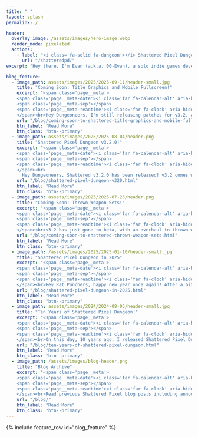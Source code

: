 ```yaml
---
title: " "
layout: splash
permalink: /

header:
  overlay_image: /assets/images/hero-image.webp
  render_mode: pixelated
  actions:
    - label: "<i class='fa-solid fa-dungeon'></i> Shattered Pixel Dungeon"
      url: "/shatteredpd/"
excerpt: "Hey there, I'm Evan (a.k.a. 00-Evan), a solo indie games developer currently working on my traditional roguelike named Shattered Pixel Dungeon!"

blog_feature:
  - image_path: assets/images/2025/2025-09-11/header-small.jpg
    title: "Coming Soon: Title Graphics and Mobile Fullscreen!"
    excerpt: "<span class='page__meta'>
    <span class='page__meta-date'><i class='far fa-calendar-alt' aria-hidden='true'></i> September 11th, 2025</span>
    <span class='page__meta-sep'></span>
    <span class='page__meta-readtime'><i class='far fa-clock' aria-hidden='true'></i> 4 minute read</span>
    </span><br>Hey Dungeoneers, I'm still releasing patches for v3.2, and as a rare surprise, this one's big enough to get a little blog post!"
    url: "/blog/coming-soon-to-shattered-title-graphics-and-mobile-fullscreen.html"
    btn_label: "Read More"
    btn_class: "btn--primary"
  - image_path: assets/images/2025/2025-08-04/header.png
    title: "Shattered Pixel Dungeon v3.2.0!"
    excerpt: "<span class='page__meta'>
    <span class='page__meta-date'><i class='far fa-calendar-alt' aria-hidden='true'></i> August 4th, 2025</span>
    <span class='page__meta-sep'></span>
    <span class='page__meta-readtime'><i class='far fa-clock' aria-hidden='true'></i> 9 minute read</span>
    </span><br>
      Hey Dungeoneers, Shattered v3.2.0 has been released! v3.2 comes with a major overhaul to thrown weapons, balance changes to some subclasses, and a major QoL change to accuracy/evasion effects."
    url: "/blog/shattered-pixel-dungeon-v320.html"
    btn_label: "Read More"
    btn_class: "btn--primary"
  - image_path: assets/images/2025/2025-07-25/header.png
    title: "Coming Soon: Thrown Weapon Sets!"
    excerpt: "<span class='page__meta'>
    <span class='page__meta-date'><i class='far fa-calendar-alt' aria-hidden='true'></i> July 25th, 2025</span>
    <span class='page__meta-sep'></span>
    <span class='page__meta-readtime'><i class='far fa-clock' aria-hidden='true'></i> 5 minute read</span>
    </span><br>v3.2 has just gone to beta, with an overhaul to thrown weapons and some other substantial balance and QoL changes! In this blog post I'm going to go over what's changing in v3.2 in more detail."
    url: "/blog/coming-soon-to-shattered-thrown-weapon-sets.html"
    btn_label: "Read More"
    btn_class: "btn--primary"
  - image_path: /assets/images/2025/2025-01-10/header-small.jpg
    title: "Shattered Pixel Dungeon in 2025"
    excerpt: "<span class='page__meta'>
    <span class='page__meta-date'><i class='far fa-calendar-alt' aria-hidden='true'></i> January 10, 2025</span>
    <span class='page__meta-sep'></span>
    <span class='page__meta-readtime'><i class='far fa-clock' aria-hidden='true'></i> 6 minute read</span>
    </span><br>Hey Rat Punchers, happy new year once again! After a bit of a holiday break, I'm back to work on Shattered Pixel Dungeon, which includes laying out some plans for the coming year!"
    url: "/blog/shattered-pixel-dungeon-in-2025.html"
    btn_label: "Read More"
    btn_class: "btn--primary"
  - image_path: assets/images/2024/2024-08-05/header-small.jpg
    title: "Ten Years of Shattered Pixel Dungeon!"
    excerpt: "<span class='page__meta'>
    <span class='page__meta-date'><i class='far fa-calendar-alt' aria-hidden='true'></i> August 5, 2024</span>
    <span class='page__meta-sep'></span>
    <span class='page__meta-readtime'><i class='far fa-clock' aria-hidden='true'></i> 8 minute read</span>
    </span><br>On this day, 10 years ago, I released Shattered Pixel Dungeon v0.1.0. Join me for a quick walk down memory lane, and for a preview of something very exciting that's yet to come..."
    url: "/blog/ten-years-of-shattered-pixel-dungeon.html"
    btn_label: "Read More"
    btn_class: "btn--primary"
  - image_path: /assets/images/blog-header.png
    title: "Blog Archive"
    excerpt: "<span class='page__meta'>
    <span class='page__meta-date'><i class='far fa-calendar-alt' aria-hidden='true'></i> 2014-2025</span>
    <span class='page__meta-sep'></span>
    <span class='page__meta-readtime'><i class='far fa-clock' aria-hidden='true'></i> 120 blog posts</span>
    </span><br>Read previous Shattered Pixel blog posts including announcements, design overviews, and teasers! The blog includes a full history of my dev work since I started Shattered Pixel Dungeon in 2014."
    url: "/blog/"
    btn_label: "Read More"
    btn_class: "btn--primary"
---
```


{% include feature_row id="blog_feature" %}
